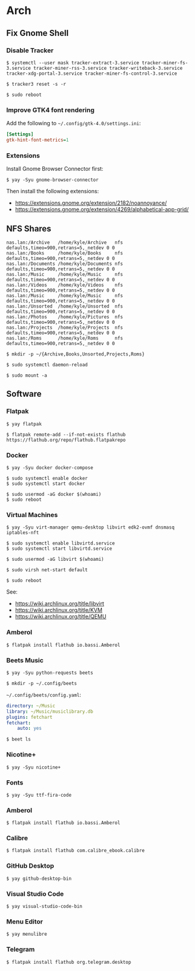 # Arch

## Fix Gnome Shell

### Disable Tracker

```console
$ systemctl --user mask tracker-extract-3.service tracker-miner-fs-3.service tracker-miner-rss-3.service tracker-writeback-3.service tracker-xdg-portal-3.service tracker-miner-fs-control-3.service
```

```console
$ tracker3 reset -s -r
```

```console
$ sudo reboot
```

### Improve GTK4 font rendering

Add the following to `~/.config/gtk-4.0/settings.ini`:

```ini
[Settings]
gtk-hint-font-metrics=1
```

### Extensions

Install Gnome Browser Connector first:

```console
$ yay -Syu gnome-browser-connector
```

Then install the following extensions:

* https://extensions.gnome.org/extension/2182/noannoyance/
* https://extensions.gnome.org/extension/4269/alphabetical-app-grid/

## NFS Shares

```text
nas.lan:/Archive   /home/kyle/Archive   nfs defaults,timeo=900,retrans=5,_netdev 0 0
nas.lan:/Books     /home/kyle/Books     nfs defaults,timeo=900,retrans=5,_netdev 0 0
nas.lan:/Documents /home/kyle/Documents nfs defaults,timeo=900,retrans=5,_netdev 0 0
nas.lan:/Music     /home/kyle/Music     nfs defaults,timeo=900,retrans=5,_netdev 0 0
nas.lan:/Videos    /home/kyle/Videos    nfs defaults,timeo=900,retrans=5,_netdev 0 0
nas.lan:/Music     /home/kyle/Music     nfs defaults,timeo=900,retrans=5,_netdev 0 0
nas.lan:/Unsorted  /home/kyle/Unsorted  nfs defaults,timeo=900,retrans=5,_netdev 0 0
nas.lan:/Photos    /home/kyle/Pictures  nfs defaults,timeo=900,retrans=5,_netdev 0 0
nas.lan:/Projects  /home/kyle/Projects  nfs defaults,timeo=900,retrans=5,_netdev 0 0
nas.lan:/Roms      /home/kyle/Roms      nfs defaults,timeo=900,retrans=5,_netdev 0 0
```

```console
$ mkdir -p ~/{Archive,Books,Unsorted,Projects,Roms}
```

```console
$ sudo systemctl daemon-reload
```

```console
$ sudo mount -a
```

## Software

### Flatpak

```console
$ yay flatpak
```

```console
$ flatpak remote-add --if-not-exists flathub https://flathub.org/repo/flathub.flatpakrepo
```

### Docker

```console
$ yay -Syu docker docker-compose
```

```console
$ sudo systemctl enable docker
$ sudo systemctl start docker
```

```console
$ sudo usermod -aG docker $(whoami)
$ sudo reboot
```

### Virtual Machines

```console
$ yay -Syu virt-manager qemu-desktop libvirt edk2-ovmf dnsmasq iptables-nft
```

```console
$ sudo systemctl enable libvirtd.service
$ sudo systemctl start libvirtd.service
```

```console
$ sudo usermod -aG libvirt $(whoami)
```

```console
$ sudo virsh net-start default
```

```console
$ sudo reboot
```

See:

* https://wiki.archlinux.org/title/libvirt
* https://wiki.archlinux.org/title/KVM
* https://wiki.archlinux.org/title/QEMU

### Amberol

```console
$ flatpak install flathub io.bassi.Amberol
```

### Beets Music

```console
$ yay -Syu python-requests beets
```

```console
$ mkdir -p ~/.config/beets
```

`~/.config/beets/config.yaml`:

```yaml
directory: ~/Music
library: ~/Music/musiclibrary.db
plugins: fetchart
fetchart:
    auto: yes
```

```console
$ beet ls
```

### Nicotine+

```console
$ yay -Syu nicotine+
```

### Fonts

```console
$ yay -Syu ttf-fira-code
```

### Amberol

```console
$ flatpak install flathub io.bassi.Amberol
```

### Calibre

```console
$ flatpak install flathub com.calibre_ebook.calibre
```

### GitHub Desktop

```console
$ yay github-desktop-bin
```

### Visual Studio Code

```console
$ yay visual-studio-code-bin
```

### Menu Editor

```console
$ yay menulibre
```

### Telegram

```console
$ flatpak install flathub org.telegram.desktop
```
